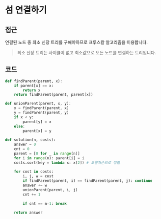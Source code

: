 # 섬 연결하기

## 접근
연결된 노드 중 최소 신장 트리를 구해야하므로 크루스칼 알고리즘을 이용합니다. 
> 최소 신장 트리는 사이클이 없고 최소값으로 모든 노드를 연결하는 트리입니다.

## 코드
```python
def findParent(parent, x):
    if parent[x] == x:
        return x
    return findParent(parent, parent[x])

def unionParent(parent, x, y):
    x = findParent(parent, x)
    y = findParent(parent, y)
    if x < y:
        parent[y] = x
    else:
        parent[x] = y
    
def solution(n, costs):
    answer = 0
    cnt = 0
    parent = [0 for _ in range(n)]    
    for i in range(n): parent[i] = i
    costs.sort(key = lambda x: x[2]) # 오름차순으로 정렬
    
    for cost in costs:
        i, j, w = cost
        if findParent(parent, i) == findParent(parent, j): continue
        answer += w
        unionParent(parent, i, j)
        cnt += 1
        
        if cnt == n-1: break
    
    return answer
```